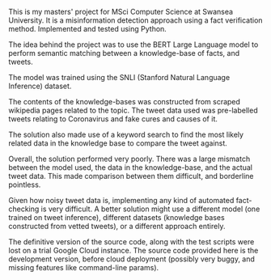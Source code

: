 This is my masters' project for MSci Computer Science at Swansea University. It is a misinformation detection approach using a fact verification method. Implemented and tested using Python.

The idea behind the project was to use the BERT Large Language model to perform semantic matching between a knowledge-base of facts, and tweets.

The model was trained using the SNLI (Stanford Natural Language Inference) dataset.

The contents of the knowledge-bases was constructed from scraped wikipedia pages related to the topic.
The tweet data used was pre-labelled tweets relating to Coronavirus and fake cures and causes of it.

The solution also made use of a keyword search to find the most likely related data in the knowledge base to compare the tweet against.

Overall, the solution performed very poorly. There was a large mismatch between the model used, the data in the knowledge-base, and the actual tweet data. 
This made comparison between them difficult, and borderline pointless.

Given how noisy tweet data is, implementing any kind of automated fact-checking is very difficult.
A better solution might use a different model (one trained on tweet inference), different datasets (knowledge bases constructed from vetted tweets), or a different approach entirely.

The definitive version of the source code, along with the test scripts were lost on a trial Google Cloud instance. 
The source code provided here is the development version, before cloud deployment (possibly very buggy, and missing features like command-line params).
